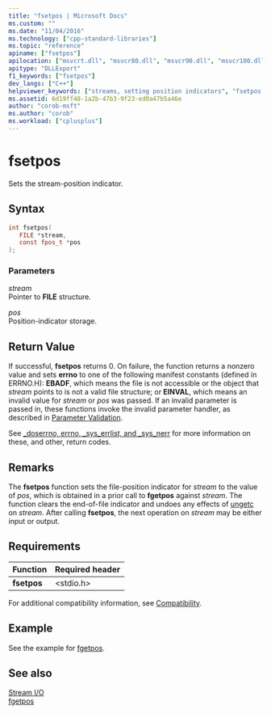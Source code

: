 ```yaml
---
title: "fsetpos | Microsoft Docs"
ms.custom: ""
ms.date: "11/04/2016"
ms.technology: ["cpp-standard-libraries"]
ms.topic: "reference"
apiname: ["fsetpos"]
apilocation: ["msvcrt.dll", "msvcr80.dll", "msvcr90.dll", "msvcr100.dll", "msvcr100_clr0400.dll", "msvcr110.dll", "msvcr110_clr0400.dll", "msvcr120.dll", "msvcr120_clr0400.dll", "ucrtbase.dll", "api-ms-win-crt-stdio-l1-1-0.dll"]
apitype: "DLLExport"
f1_keywords: ["fsetpos"]
dev_langs: ["C++"]
helpviewer_keywords: ["streams, setting position indicators", "fsetpos function"]
ms.assetid: 6d19ff48-1a2b-47b3-9f23-ed0a47b5a46e
author: "corob-msft"
ms.author: "corob"
ms.workload: ["cplusplus"]
---
```

# fsetpos

Sets the stream-position indicator.

## Syntax

```C
int fsetpos(
   FILE *stream,
   const fpos_t *pos
);
```

### Parameters

*stream*<br/>
Pointer to **FILE** structure.

*pos*<br/>
Position-indicator storage.

## Return Value

If successful, **fsetpos** returns 0. On failure, the function returns a nonzero value and sets **errno** to one of the following manifest constants (defined in ERRNO.H): **EBADF**, which means the file is not accessible or the object that *stream* points to is not a valid file structure; or **EINVAL**, which means an invalid value for *stream* or *pos* was passed. If an invalid parameter is passed in, these functions invoke the invalid parameter handler, as described in [Parameter Validation](../../c-runtime-library/parameter-validation.md).

See [_doserrno, errno, _sys_errlist, and _sys_nerr](../../c-runtime-library/errno-doserrno-sys-errlist-and-sys-nerr.md) for more information on these, and other, return codes.

## Remarks

The **fsetpos** function sets the file-position indicator for *stream* to the value of *pos*, which is obtained in a prior call to **fgetpos** against *stream*. The function clears the end-of-file indicator and undoes any effects of [ungetc](ungetc-ungetwc.md) on *stream*. After calling **fsetpos**, the next operation on *stream* may be either input or output.

## Requirements

|Function|Required header|
|--------------|---------------------|
|**fsetpos**|\<stdio.h>|

For additional compatibility information, see [Compatibility](../../c-runtime-library/compatibility.md).

## Example

See the example for [fgetpos](fgetpos.md).

## See also

[Stream I/O](../../c-runtime-library/stream-i-o.md)<br/>
[fgetpos](fgetpos.md)<br/>
